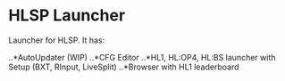 # HLSP Launcher

Launcher for HLSP. It has:

..*AutoUpdater (WIP)
..*CFG Editor
..*HL1, HL:OP4, HL:BS launcher with Setup (BXT, RInput, LiveSplit)
..*Browser with HL1 leaderboard
